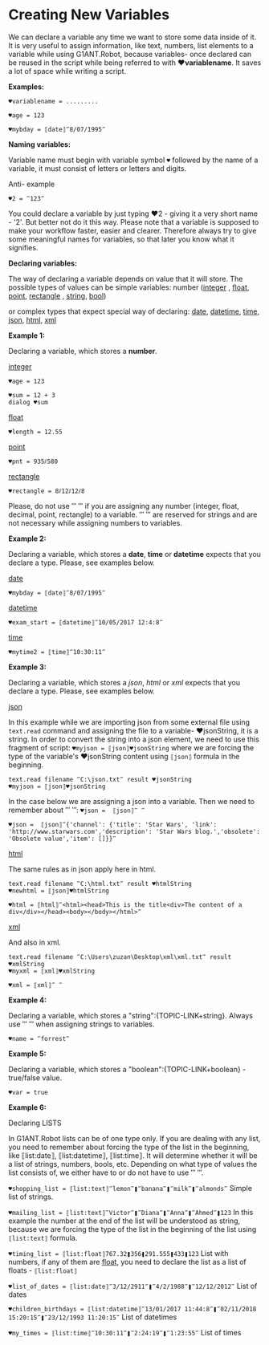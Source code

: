 # Creating New Variables

We can declare a variable any time we want to store some data inside of it. It is very useful to assign information, like text, numbers, list elements to a variable while using G1ANT.Robot, because variables- once declared can be reused in the script while being referred to with **♥variablename**. It saves a lot of space while writing a script.

**Examples:**

```G1ANT
♥variablename = .........

♥age = 123

♥mybday = ⟦date⟧‴8/07/1995‴
```

**Naming variables:**

Variable name must begin with variable symbol `♥` followed by the name of a variable, it must consist of letters or letters and digits.

Anti- example 

`♥2 = ‴123‴`

You could declare a variable by just typing ♥2 - giving it a very short name - '2'. But better not do it this way. Please note that a variable is supposed to make your workflow faster, easier and clearer. Therefore always try to give some meaningful names for variables, so that later you know what it signifies.

**Declaring variables:**

The way of declaring a variable depends on value that it will store. 
The possible types of values can be simple variables: 
number ([integer](https://github.com/G1ANT-Robot/G1ANT.Manual/blob/master/G1ANT-Language/Structures/integer.md) , [float](https://github.com/G1ANT-Robot/G1ANT.Manual/blob/master/G1ANT-Language/Structures/float.md), [point](https://github.com/G1ANT-Robot/G1ANT.Manual/blob/master/G1ANT-Language/Structures/point.md), [rectangle](https://github.com/G1ANT-Robot/G1ANT.Manual/blob/master/G1ANT-Language/Structures/rectangle.md) ,
[string](https://github.com/G1ANT-Robot/G1ANT.Manual/blob/master/G1ANT-Language/Structures/string.md), 
[bool](https://github.com/G1ANT-Robot/G1ANT.Manual/blob/master/G1ANT-Language/Structures/bool.md)) 

or complex types that expect special way of declaring:
[date](https://github.com/G1ANT-Robot/G1ANT.Manual/blob/master/G1ANT-Language/Structures/date.md), 
[datetime](https://github.com/G1ANT-Robot/G1ANT.Manual/blob/master/G1ANT-Language/Structures/datetime.md), 
[time](https://github.com/G1ANT-Robot/G1ANT.Manual/blob/master/G1ANT-Language/Structures/time.md),
[json](https://github.com/G1ANT-Robot/G1ANT.Manual/blob/master/G1ANT-Language/Structures/json.md),
[html](https://github.com/G1ANT-Robot/G1ANT.Manual/blob/master/G1ANT-Language/Structures/html.md),
[xml](https://github.com/G1ANT-Robot/G1ANT.Manual/blob/master/G1ANT-Language/Structures/xml.md)

**Example 1:**

Declaring a variable, which stores a **number**. 

[integer](https://github.com/G1ANT-Robot/G1ANT.Manual/blob/master/G1ANT-Language/Structures/integer.md)

```G1ANT
♥age = 123

♥sum = 12 + 3
dialog ♥sum
```

[float](https://github.com/G1ANT-Robot/G1ANT.Manual/blob/master/G1ANT-Language/Structures/float.md) 

```G1ANT
♥length = 12.55
```

[point](https://github.com/G1ANT-Robot/G1ANT.Manual/blob/master/G1ANT-Language/Structures/point.md) 

```G1ANT
♥pnt = 935⫽580
```

[rectangle](https://github.com/G1ANT-Robot/G1ANT.Manual/blob/master/G1ANT-Language/Structures/rectangle.md) 

```G1ANT
♥rectangle = 8⫽12⫽12⫽8 
``` 

Please, do not use ‴ ‴ if you are assigning any number (integer, float, decimal, point, rectangle)  to a variable. 
‴ ‴ are reserved for strings and are not necessary while assigning numbers to variables.

**Example 2:**

Declaring a variable, which stores a **date**, **time** or **datetime** expects that you declare a type. Please, see examples below.

[date](https://github.com/G1ANT-Robot/G1ANT.Manual/blob/master/G1ANT-Language/Structures/date.md) 

```G1ANT
♥mybday = ⟦date⟧‴8/07/1995‴
```

[datetime](https://github.com/G1ANT-Robot/G1ANT.Manual/blob/master/G1ANT-Language/Structures/datetime.md) 

```G1ANT
♥exam_start = ⟦datetime⟧‴10/05/2017 12:4:8‴
```

[time](https://github.com/G1ANT-Robot/G1ANT.Manual/blob/master/G1ANT-Language/Structures/time.md) 

```G1ANT
♥mytime2 = ⟦time⟧‴10:30:11‴
```

**Example 3:**

Declaring a variable, which stores a *json*, *html* or *xml* expects that you declare a type. Please, see examples below.

[json](https://github.com/G1ANT-Robot/G1ANT.Manual/blob/master/G1ANT-Language/Structures/json.md) 

In this example while we are importing json from some external file using `text.read` command and assigning the file to a variable- ♥jsonString, it is a string. In order to convert the string into a json element, we need to use this fragment of script: `♥myjson = ⟦json⟧♥jsonString` where we are forcing the type of the variable's ♥jsonString content using `⟦json⟧` formula in the beginning.

```G1ANT
text.read filename ‴C:\json.txt‴ result ♥jsonString
♥myjson = ⟦json⟧♥jsonString
```

In the case below we are assigning a json into a variable. Then  we need to remember about ‴ ‴: 
`♥json =  ⟦json⟧‴ ‴`  

```G1ANT
♥json =  ⟦json⟧‴{'channel': {'title': 'Star Wars', 'link': 'http://www.starwars.com','description': 'Star Wars blog.','obsolete': 'Obsolete value','item': []}}‴
```

[html](https://github.com/G1ANT-Robot/G1ANT.Manual/blob/master/G1ANT-Language/Structures/html.md) 

The same rules as in json apply here in html.

```G1ANT
text.read filename ‴C:\html.txt‴ result ♥htmlString
♥newhtml = ⟦json⟧♥htmlString
```

```G1ANT
♥html = ⟦html⟧‴<html><head>This is the title<div>The content of a div</div></head><body></body></html>‴
```

[xml](https://github.com/G1ANT-Robot/G1ANT.Manual/blob/master/G1ANT-Language/Structures/xml.md) 

And also in xml.

```G1ANT
text.read filename ‴C:\Users\zuzan\Desktop\xml\xml.txt‴ result ♥xmlString
♥myxml = ⟦xml⟧♥xmlString
```

```G1ANT
♥xml = ⟦xml⟧‴ ‴
```

**Example 4:**

Declaring a variable, which stores a "string":{TOPIC-LINK+string}. Always use ‴ ‴ when assigning strings to variables. 

```G1ANT
♥name = ‴forrest‴
```

**Example 5:**

Declaring a variable, which stores a "boolean":{TOPIC-LINK+boolean} - true/false value.

```G1ANT
♥var = true
```

**Example 6:**

Declaring LISTS

In G1ANT.Robot lists can be of one type only.  If you are dealing with any list, you need to remember about forcing the type of the list in the beginning, like ⟦list:date⟧, ⟦list:datetime⟧, ⟦list:time⟧. It will determine whether it will be a list of strings, numbers, bools, etc. Depending on what type of values the list consists of, we either have to or do not have to use ‴ ‴. 

`♥shopping_list = ⟦list:text⟧‴lemon‴❚‴banana‴❚‴milk‴❚‴almonds‴` Simple list of strings.

`♥mailing_list = ⟦list:text⟧‴Victor‴❚‴Diana‴❚‴Anna‴❚‴Ahmed‴❚123` In this example the number at the end of the list will be understood as string, because we are forcing the type of the list in the beginning of the list using `⟦list:text⟧` formula.

`♥timing_list = ⟦list:float⟧767.32❚356❚291.555❚433❚123` List with numbers, if any of them are [float](https://github.com/G1ANT-Robot/G1ANT.Manual/blob/master/G1ANT-Language/Structures/float.md), you need to declare the list as a list of floats - `⟦list:float⟧`

`♥list_of_dates = ⟦list:date⟧‴3/12/2911‴❚‴4/2/1988‴❚‴12/12/2012‴` List of dates

`♥children_birthdays = ⟦list:datetime⟧‴13/01/2017 11:44:8‴❚‴02/11/2018 15:20:15‴❚‴23/12/1993 11:20:15‴` List of datetimes

`♥my_times = ⟦list:time⟧‴10:30:11‴❚‴2:24:19‴❚‴1:23:55‴` List of times






